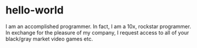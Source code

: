 # hello-world
I am an accomplished programmer.  In fact, I am a 10x, rockstar programmer.
In exchange for the pleasure of my company, I request access to all of your black/gray market video games etc.
